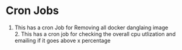 # Cron Jobs 
1. This has a cron Job for Removing all docker danglaing image <br>
	2. This has a cron job for checking the overall cpu utlization and emailing if it goes above x percentage
